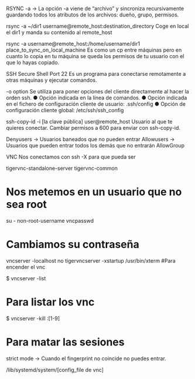 RSYNC 
 -a → La opción -a viene de “archivo” y sincroniza recursivamente guardando todos los atributos de los archivos: dueño, grupo, permisos.

rsync -a ~/dir1 username@remote_host:destination_directory
Coge en local el dir1 y manda su contenido al remote_host 

rsync -a username@remote_host:/home/username/dir1 place_to_sync_on_local_machine
Es como un cp entre máquinas pero en cuanto lo copia en tu máquina se queda los permisos de tu usuario con el que lo hayas copiado.

SSH
Secure Shell Port 22
Es un programa para conectarse remotamente a otras máquinas y ejecutar comandos.


-o option Se utiliza para poner opciones del cliente directamente al hacer la orden ssh.
● Opción indicada en la línea de comandos.
● Opción indicada en el fichero de configuración cliente de usuario: .ssh/config
● Opción de configuración cliente global: /etc/ssh/ssh_config

ssh-copy-id -i [la clave pública] user@remote_host
                 Usuario al que te quieres conectar.
Cambiar permisos a 600 para enviar con ssh-copy-id.  



Denyusers → Usuarios baneados que no pueden entrar
Allowusers → Usuarios que pueden entrar todos los demás que no entrarán
AllowGroup


















VNC
Nos conectamos con ssh -X para que pueda ser 

tigervnc-standalone-server tigervnc-common

# Nos metemos en un usuario que no sea root
su - non-root-username
vncpasswd
# Cambiamos su contraseña
vncserver -localhost no
tigervncserver -xstartup /usr/bin/xterm
#Para encender el vnc

$ vncserver -list
# Para listar los vnc  
$ vncserver -kill :[1-9]
# Para matar las sesiones


strict mode → Cuando el fingerprint no coincide no puedes entrar. 

/lib/systemd/system/[config_file de vnc]


